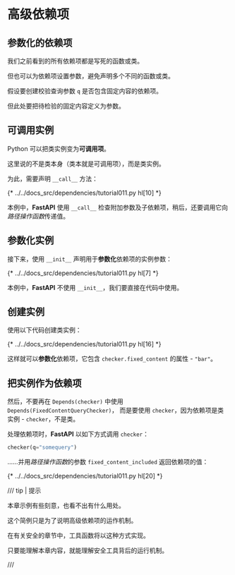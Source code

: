 # 高级依赖项

## 参数化的依赖项

我们之前看到的所有依赖项都是写死的函数或类。

但也可以为依赖项设置参数，避免声明多个不同的函数或类。

假设要创建校验查询参数 `q` 是否包含固定内容的依赖项。

但此处要把待检验的固定内容定义为参数。

## **可调用**实例

Python 可以把类实例变为**可调用项**。

这里说的不是类本身（类本就是可调用项），而是类实例。

为此，需要声明 `__call__` 方法：

{* ../../docs_src/dependencies/tutorial011.py hl[10] *}

本例中，**FastAPI**  使用 `__call__` 检查附加参数及子依赖项，稍后，还要调用它向*路径操作函数*传递值。

## 参数化实例

接下来，使用 `__init__` 声明用于**参数化**依赖项的实例参数：

{* ../../docs_src/dependencies/tutorial011.py hl[7] *}

本例中，**FastAPI** 不使用 `__init__`，我们要直接在代码中使用。

## 创建实例

使用以下代码创建类实例：

{* ../../docs_src/dependencies/tutorial011.py hl[16] *}

这样就可以**参数化**依赖项，它包含 `checker.fixed_content` 的属性 - `"bar"`。

## 把实例作为依赖项

然后，不要再在 `Depends(checker)` 中使用 `Depends(FixedContentQueryChecker)`， 而是要使用 `checker`，因为依赖项是类实例 - `checker`，不是类。

处理依赖项时，**FastAPI** 以如下方式调用 `checker`：

```Python
checker(q="somequery")
```

……并用*路径操作函数*的参数 `fixed_content_included` 返回依赖项的值：

{* ../../docs_src/dependencies/tutorial011.py hl[20] *}

/// tip | 提示

本章示例有些刻意，也看不出有什么用处。

这个简例只是为了说明高级依赖项的运作机制。

在有关安全的章节中，工具函数将以这种方式实现。

只要能理解本章内容，就能理解安全工具背后的运行机制。

///
